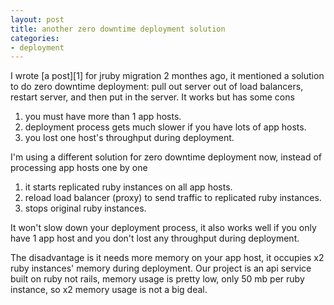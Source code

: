 ```yaml
---
layout: post
title: another zero downtime deployment solution
categories:
- deployment
---
```

I wrote [a post][1] for jruby migration 2 monthes ago, it mentioned a
solution to do zero downtime deployment: pull out server out of load
balancers, restart server, and then put in the server. It works but has
some cons

1. you must have more than 1 app hosts.
2. deployment process gets much slower if you have lots of app hosts.
3. you lost one host's throughput during deployment.

I'm using a different solution for zero downtime deployment now, instead
of processing app hosts one by one

1. it starts replicated ruby instances on all app hosts.
2. reload load balancer (proxy) to send traffic to replicated ruby
   instances.
3. stops original ruby instances.

It won't slow down your deployment process, it also works well if
you only have 1 app host and you don't lost any throughput during
deployment.

The disadvantage is it needs more memory on your app host, it occupies
x2 ruby instances' memory during deployment. Our project is an api
service built on ruby not rails, memory usage is pretty low, only 50 mb
per ruby instance, so x2 memory usage is not a big deal.

[0]: http://huangzhimin.com/2012/11/14/jruby-at-openfeint-jruby-migration-success-story/
